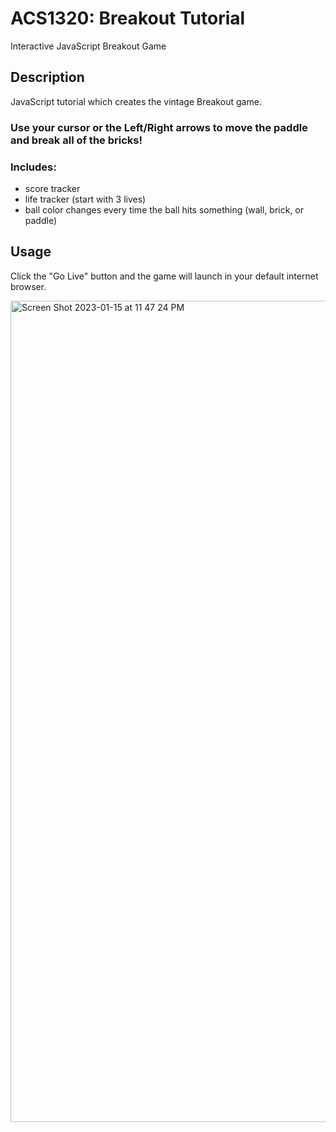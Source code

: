 # ACS1320: Breakout Tutorial
Interactive JavaScript Breakout Game

## Description
JavaScript tutorial which creates the vintage Breakout game.

### Use your cursor or the Left/Right arrows to move the paddle and break all of the bricks!
### Includes:
- score tracker
- life tracker (start with 3 lives)
- ball color changes every time the ball hits something (wall, brick, or paddle)


## Usage
Click the "Go Live" button and the game will launch in your default internet browser.


<img width="1314" alt="Screen Shot 2023-01-15 at 11 47 24 PM" src="https://user-images.githubusercontent.com/112434021/212614976-47cdeff1-625d-4b0a-a3a8-fce9a526a36c.png">

